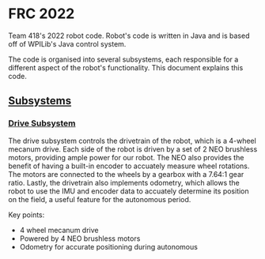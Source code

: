# FRC 2022
Team 418's 2022 robot code. Robot's code is written in Java and is based off of WPILib's Java control system.

The code is organised into several subsystems, each responsible for a different aspect of the robot's functionality. This document explains this code.

## [Subsystems](src/main/java/frc/robot/subsystems)
### [Drive Subsystem](src/main/java/frc/robot/subsystems/DriveSubsystem.java)
The drive subsystem controls the drivetrain of the robot, which is a 4-wheel mecanum drive. Each side of the robot is driven by a set of 2 NEO brushless motors, providing ample power for our robot.
The NEO also provides the benefit of having a built-in encoder to accuately measure wheel rotations. The motors are connected to the wheels by a gearbox with a 7.64:1 gear ratio.
Lastly, the drivetrain also implements odometry, which allows the robot to use the IMU and encoder data to accuately determine its position on the field, a useful feature for the autonomous period.

Key points:
* 4 wheel mecanum drive
* Powered by 4 NEO brushless motors
* Odometry for accurate positioning during autonomous

